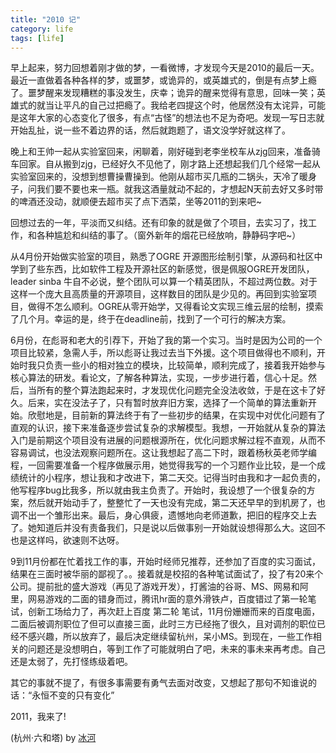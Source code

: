 ```yaml
---
title: "2010 记"
category: life
tags: [life]
---
```


早上起来，努力回想着刚才做的梦，一看微博，才发现今天是2010的最后一天。最近一直做着各种各样的梦，或噩梦，或诡异的，或英雄式的，倒是有点梦上瘾了。噩梦醒来发现糟糕的事没发生，庆幸；诡异的醒来觉得有意思，回味一笑；英雄式的就当让平凡的自己过把瘾了。我给老四提这个时，他居然没有太诧异，可能是这年大家的心态变化了很多，有点“古怪”的想法也不足为奇吧。发现一写日志就开始乱扯，说一些不着边界的话，然后就跑题了，语文没学好就这样了。

晚上和王帅一起从实验室回来，闲聊着，刚好碰到老李坐校车从zjg回来，准备骑车回家。自从搬到zjg，已经好久不见他了，刚才路上还想起我们几个经常一起从实验室回来的，没想到想曹操曹操到。他刚从超市买几瓶的二锅头，天冷了暖身子，问我们要不要也来一瓶。就我这酒量就动不起的，才想起N天前去好又多时带的啤酒还没动，就顺便去超市买了点下洒菜，坐等2011的到来吧~

回想过去的一年，平淡而又纠结。还有印象的就是做了个项目，去实习了，找工作，和各种尴尬和纠结的事了。（窗外新年的烟花已经放响，静静码字吧~）

从4月份开始做实验室的项目，熟悉了OGRE 开源图形绘制引擎，从源码和社区中学到了些东西，比如软件工程及开源社区的新感觉，很是佩服OGRE开发团队，leader sinba 牛自不必说，整个团队可以算一个精英团队，不超过两位数。对于这样一个庞大且高质量的开源项目，这样数目的团队是少见的。再回到实验室项目，做得不怎么顺利。OGRE从零开始学，又得看论文实现三维云层的绘制，摸索了几个月。幸运的是，终于在deadline前，找到了一个可行的解决方案。

6月份，在彪哥和老大的引荐下，开始了我的第一个实习。当时是因为公司的一个项目比较紧，急需人手，所以彪哥让我过去当下外援。这个项目做得也不顺利，开始时我只负责一些小的相对独立的模块，比较简单，顺利完成了，接着我开始参与核心算法的研发。看论文，了解各种算法，实现，一步步进行着，信心十足。然后，当所有的整个算法跑起来时，才发现优化问题完全没法收敛，于是在这卡了好久。后来，实在没法子了，只有暂时放弃旧方案，选择了一个简单的算法重新开始。欣慰地是，目前新的算法终于有了一些初步的结果，在实现中对优化问题有了直观的认识，接下来准备逐步尝试复杂的求解模型。我想，一开始就从复杂的算法入门是前期这个项目没有进展的问题根源所在，优化问题求解过程不直观，从而不容易调试，也没法观察问题所在。这让我想起了高二下时，跟着杨秋英老师学编程，一回需要准备一个程序做展示用，她觉得我写的一个习题作业比较，是一个成绩统计的小程序，想让我和才改进下，第二天交。记得当时由我和才一起负责的，他写程序bug比我多，所以就由我主负责了。开始时，我设想了一个很复杂的方案，然后就开始动手了，整整忙了一天也没有完成，第二天还早早的到机房了，也调不出一个雏形出来。最后，身心俱疲，遗憾地向老师道歉，把旧的程序交上去了。她知道后并没有责备我们，只是说以后做事别一开始就设想得那么大。这回不也是这样吗，欲速则不达呀。

9到11月份都在忙着找工作的事，开始时经师兄推荐，还参加了百度的实习面试，结果在三面时被华丽的鄙视了。。接着就是校招的各种笔试面试了，投了有20来个公司。提前批的盛大游戏（再见了游戏开发），打酱油的谷哥、MS、网易和阿里，网易游戏的二面的错身而过，腾讯hr面的意外滑铁卢，百度错过了第一轮笔试，创新工场给力了，再次赶上百度 第二轮 笔试，11月份姗姗而来的百度电面，二面后被调剂职位了但可以直接三面，此时三方已经拖了很久，且对调剂的职位已经不感兴趣，所以放弃了，最后决定继续留杭州，呆小MS。到现在，一些工作相关的问题还是没想明白，等到工作了可能就明白了吧，未来的事未来再考虑。自己还是太弱了，先打怪练级着吧。

其它的事就不提了，有很多事需要有勇气去面对改变，又想起了那句不知谁说的话：“永恒不变的只有变化”

2011，我来了!

(杭州·六和塔) by [冰河](http://tianchunbinghe.blog.163.com/)
